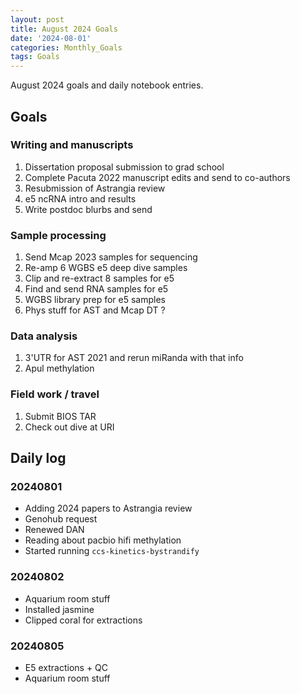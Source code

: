 ```yaml
---
layout: post
title: August 2024 Goals
date: '2024-08-01'
categories: Monthly_Goals
tags: Goals
---
```


August 2024 goals and daily notebook entries.

## Goals  

### Writing and manuscripts 

1. Dissertation proposal submission to grad school
2. Complete Pacuta 2022 manuscript edits and send to co-authors 
3. Resubmission of Astrangia review 
4. e5 ncRNA intro and results  
5. Write postdoc blurbs and send 

### Sample processing

1. Send Mcap 2023 samples for sequencing 
2. Re-amp 6 WGBS e5 deep dive samples
3. Clip and re-extract 8 samples for e5  
4. Find and send RNA samples for e5 
5. WGBS library prep for e5 samples  
6. Phys stuff for AST and Mcap DT ? 

### Data analysis

1. 3'UTR for AST 2021 and rerun miRanda with that info 
2. Apul methylation 

### Field work / travel 

1. Submit BIOS TAR 
2. Check out dive at URI

## Daily log 

### 20240801

- Adding 2024 papers to Astrangia review 
- Genohub request 
- Renewed DAN
- Reading about pacbio hifi methylation
- Started running `ccs-kinetics-bystrandify`

### 20240802

- Aquarium room stuff 
- Installed jasmine 
- Clipped coral for extractions

### 20240805

- E5 extractions + QC 
- Aquarium room stuff 